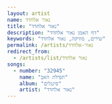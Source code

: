 ```yaml
---
layout: artist
name: נאור אלחדד
title: "נאור אלחדד"
description: "דף האמן נאור אלחדד"
keywords: "שירים, מוזיקה, נאור אלחדד"
permalink: /artists/נאור-אלחדד
redirect_from:
  - /artists/list/נאור אלחדד
songs:
  - number: "32945"
    name: "תפילת האב"
    album: "סינגלים"
    artist: "נאור אלחדד"
---
```

